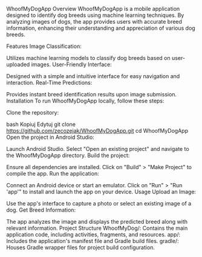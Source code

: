 WhoofMyDogApp
Overview
WhoofMyDogApp is a mobile application designed to identify dog breeds using machine learning techniques. By analyzing images of dogs, the app provides users with accurate breed information, enhancing their understanding and appreciation of various dog breeds.

Features
Image Classification:

Utilizes machine learning models to classify dog breeds based on user-uploaded images.
User-Friendly Interface:

Designed with a simple and intuitive interface for easy navigation and interaction.
Real-Time Predictions:

Provides instant breed identification results upon image submission.
Installation
To run WhoofMyDogApp locally, follow these steps:

Clone the repository:

bash
Kopiuj
Edytuj
git clone https://github.com/zecozejak/WhoofMyDogApp.git
cd WhoofMyDogApp
Open the project in Android Studio:

Launch Android Studio.
Select "Open an existing project" and navigate to the WhoofMyDogApp directory.
Build the project:

Ensure all dependencies are installed.
Click on "Build" > "Make Project" to compile the app.
Run the application:

Connect an Android device or start an emulator.
Click on "Run" > "Run 'app'" to install and launch the app on your device.
Usage
Upload an Image:

Use the app's interface to capture a photo or select an existing image of a dog.
Get Breed Information:

The app analyzes the image and displays the predicted breed along with relevant information.
Project Structure
WhoofMyDog/: Contains the main application code, including activities, fragments, and resources.
app/: Includes the application's manifest file and Gradle build files.
gradle/: Houses Gradle wrapper files for project build configuration.
